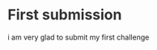 <h1 style="Font-weight:700;color:hsl(0,0%,20%);">First submission</h1>
<p>i am very glad to submit my first challenge</p>
